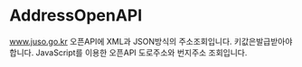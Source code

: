 # AddressOpenAPI
www.juso.go.kr 오픈API에 XML과 JSON방식의 주소조회입니다. 키값은발급받아야합니다.
JavaScript를 이용한 오픈API 도로주소와 번지주소 조회입니다.
